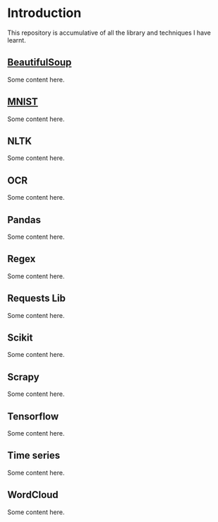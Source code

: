 # Introduction

This repository is accumulative of all the library and techniques I have learnt.

## [BeautifulSoup](https://github.com/arunmozhidevan/Learning/tree/main/BeautifulSoup)

Some content here.

## [MNIST](https://github.com/arunmozhidevan/Learning/tree/main/MNIST)

Some content here.

## NLTK

Some content here.

## OCR

Some content here.

## Pandas

Some content here.

## Regex

Some content here.

## Requests Lib

Some content here.

## Scikit

Some content here.

## Scrapy

Some content here.

## Tensorflow

Some content here.

## Time series

Some content here.

## WordCloud

Some content here.
